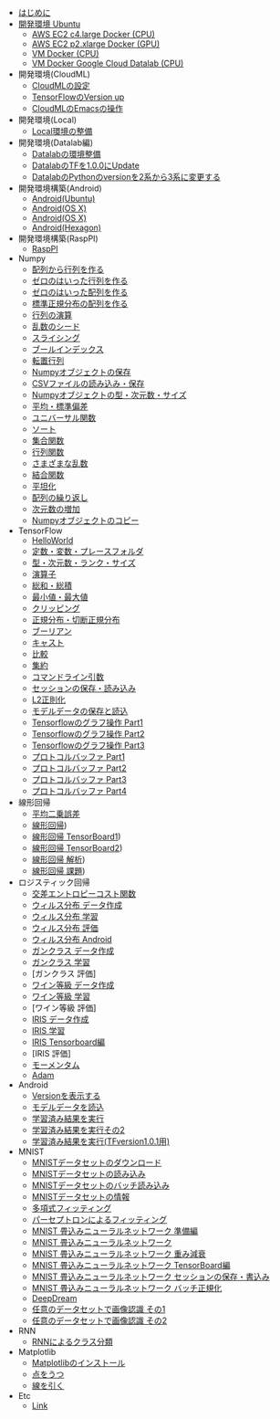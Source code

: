 
* [はじめに](README.md)
* [開発環境 Ubuntu](./develop-ubuntu/README.md)
	* [AWS EC2 c4.large Docker (CPU)](./develop-ubuntu/r1.0.1/aws-ec2-docker-cpu.md)
	* [AWS EC2 p2.xlarge Docker (GPU)](./develop-ubuntu/r1.0.1/aws-ec2-docker-gpu.md)
	* [VM Docker (CPU)](./develop-ubuntu/r1.0.1/vm-docker-cpu.md)
	* [VM Docker Google Cloud Datalab (CPU)](./develop-ubuntu/r1.0.1/vm-docker-datalab-cpu.md)
* 開発環境(CloudML)
	* [CloudMLの設定](cloudml/cloudml.md)
    * [TensorFlowのVersion up](cloudml/versionup.md)
    * [CloudMLのEmacsの操作](cloudml/emacs.md)
* 開発環境(Local)
    * [Local環境の整備](local/local.md)
* 開発環境(Datalab編)
    * [Datalabの環境整備](datalab/datalab.md)
    * [DatalabのTFを1.0.0にUpdate](datalab/datalab_update_tf1.md)  
    * [DatalabのPythonのversionを2系から3系に変更する](datalab/python_update.md)
* 開発環境構築(Android)
    * [Android(Ubuntu)](android/build.md)
    * [Android(OS X)](android/build_osx.md)
    * [Android(OS X)](android/build_osx_bazel.md)
    * [Android(Hexagon)](android/build_hexagon.md)
* 開発環境構築(RaspPI)
    * [RaspPI](raspberryPI/build.md)
* Numpy
    * [配列から行列を作る](numpy/numpy_arrmat.md)
    * [ゼロのはいった行列を作る](numpy/numpy_zerotensor.md)
    * [ゼロのはいった配列を作る](numpy/numpy_zeroarray.md)
    * [標準正規分布の配列を作る](numpy/numpy_randn.md)
    * [行列の演算](https://github.com/FaBoPlatform/TensorFlow/numpy/numpy006.ipynb)
    * [乱数のシード](https://github.com/FaBoPlatform/TensorFlow/numpy/numpy007.md)
    * [スライシング](https://github.com/FaBoPlatform/TensorFlow/numpy/numpy008.ipynb)
    * [ブールインデックス](https://github.com/FaBoPlatform/TensorFlow/numpy/numpy009.ipynb)
    * [転置行列](numpy/numpy010.md)
    * [Numpyオブジェクトの保存](numpy/numpy011.md)
    * [CSVファイルの読み込み・保存](numpy/numpy012.md)
    * [Numpyオブジェクトの型・次元数・サイズ](https://github.com/FaBoPlatform/TensorFlow/numpy/numpy013.ipynb)
    * [平均・標準偏差](https://github.com/FaBoPlatform/TensorFlow/numpy/numpy014.ipynb)
    * [ユニバーサル関数](https://github.com/FaBoPlatform/TensorFlow/numpy/numpy015.ipynb)
    * [ソート](https://github.com/FaBoPlatform/TensorFlow/numpy/numpy_sort.ipynb)
    * [集合関数](https://github.com/FaBoPlatform/TensorFlow/numpy/numpy_set_func.ipynb)
    * [行列関数](https://github.com/FaBoPlatform/TensorFlow/numpy/numpy_matrix_func.ipynb)
    * [さまざまな乱数](https://github.com/FaBoPlatform/TensorFlow/numpy/numpy_random.ipynb)
    * [結合関数](https://github.com/FaBoPlatform/TensorFlow/numpy/numpy_concat.ipynb)
    * [平坦化](numpy/numpy_flatten.md)
    * [配列の繰り返し](https://github.com/FaBoPlatform/TensorFlow/numpy/numpy_repeat.ipynb)
    * [次元数の増加](numpy/numpy_newaxis.md)
    * [Numpyオブジェクトのコピー](numpy/numpy_copy.md)
* TensorFlow
    * [HelloWorld](model_basic/tensorflow_hello.md)
    * [定数・変数・プレースフォルダ](model_basic/tensorflow_placeholder.md)
    * [型・次元数・ランク・サイズ](model_basic/tensorflow_type.md)
    * [演算子](model_basic/tensorflow_operator.md)
    * [総和・総積](model_basic/tensorflow_sum.md)
    * [最小値・最大値](model_basic/tensorflow_argmin.md)
    * [クリッピング](model_basic/tensorflow_clip_by_value.md)
    * [正規分布・切断正規分布](model_basic/tensorflow_normal.md)
    * [ブーリアン](model_basic/tensorflow_boolean.md)
    * [キャスト](model_basic/tensorflow_cast.md)
    * [比較](model_basic/tensorflow_comparison.md)
    * [集約](model_basic/tensorflow_pack.md)
    * [コマンドライン引数](model_basic/tensorflow_flags.md)
    * [セッションの保存・読み込み](model_basic/tensorflow_session.md)
    * [L2正則化](model_basic/tensorflow_l2_norm.md)
    * [モデルデータの保存と読込](model_basic/tensorflow_model.md)
    * [Tensorflowのグラフ操作 Part1](building_graph/tensorflow_graph_part1.md)
    * [Tensorflowのグラフ操作 Part2](building_graph/tensorflow_graph_part2.md)
    * [Tensorflowのグラフ操作 Part3](building_graph/tensorflow_graph_part3.md)
    * [プロトコルバッファ Part1](building_graph/tensorflow_protocol_buffers_part1.md)
    * [プロトコルバッファ Part2](building_graph/tensorflow_protocol_buffers_part2.md)
    * [プロトコルバッファ Part3](building_graph/tensorflow_protocol_buffers_part3.md)
    * [プロトコルバッファ Part4](building_graph/tensorflow_protocol_buffers_part4.md)
* 線形回帰
    * [平均二乗誤差](model_linear/tensorflow_mse.md)
    * [線形回帰](model_linear/tensorflow_linear01.md))
    * [線形回帰 TensorBoard1](model_linear/tensorflow_linear02.md))
    * [線形回帰 TensorBoard2](model_linear/tensorflow_linear03.md))
    * [線形回帰 解析](model_linear/tensorflow_linear04.md))
    * [線形回帰 課題](model_linear/tensorflow_linear05.md))
* ロジスティック回帰
    * [交差エントロピーコスト関数](model_logstic/tensorflow_cross_entropy.md)
    * [ウィルス分布 データ作成](model_logstic/tensorflow_logistic_virus01.md)
    * [ウィルス分布 学習](model_logstic/tensorflow_logistic_virus02.md)
    * [ウィルス分布 評価](model_logstic/tensorflow_logistic_virus03.md)
    * [ウィルス分布 Android](model_logstic/tensorflow_logistic_virus_anroid.md)
    * [ガンクラス データ作成](model_logstic/tensorflow_logistic_cancer01.md)
    * [ガンクラス 学習](model_logstic/tensorflow_logistic_cancer02.md)
    * [ガンクラス 評価]
    * [ワイン等級 データ作成](model_logstic/tensorflow_logistic_wine01.md)
    * [ワイン等級 学習](model_logstic/tensorflow_logistic_wine02.md)
    * [ワイン等級 評価]
    * [IRIS データ作成](model_logstic/tensorflow_three_classification_first.md)
    * [IRIS 学習](model_logstic/tensorflow_three_classification_last.md)
    * [IRIS Tensorboard編](model_logstic/tensorflow_three_classification_tensorboard.md)
    * [IRIS 評価]
    * [モーメンタム](model_logstic/tensorflow_iris_momentum.md)
    * [Adam](model_logstic/tensorflow_iris_adam.md)
* Android
    * [Versionを表示する](android/version.md)
    * [モデルデータを読込](android/load_model.md)
    * [学習済み結果を実行](android/run.md)
    * [学習済み結果を実行その2](android/load_model2.md)
    * [学習済み結果を実行(TFversion1.0.1用)](android/load_model3.md)
* MNIST
    * [MNISTデータセットのダウンロード](model_mnist/tensorflow_mnist_download.md)
    * [MNISTデータセットの読み込み](model_mnist/tensorflow_mnist_load.md)
    * [MNISTデータセットのバッチ読み込み](model_mnist/tensorflow_mnist_batch.md)
    * [MNISTデータセットの情報](model_mnist/tensorflow_mnist_info.md)
    * [多項式フィッティング](model_mnist/tensorflow_fitting.md)
    * [パーセプトロンによるフィッティング](model_mnist/tensorflow_perceptron_fitting.md)
    * [MNIST 畳込みニューラルネットワーク 準備編](model_mnist/tensorflow_cnn_mnist_01.md)
    * [MNIST 畳込みニューラルネットワーク](model_mnist/tensorflow_cnn_mnist_02.md)
    * [MNIST 畳込みニューラルネットワーク 重み減衰](model_mnist/tensorflow_cnn_mnist_03.md)
    * [MNIST 畳込みニューラルネットワーク TensorBoard編](model_mnist/tensorflow_cnn_mnist_04.md)
    * [MNIST 畳込みニューラルネットワーク セッションの保存・書込み](model_mnist/tensorflow_cnn_mnist_05.md)
    * [MNIST 畳込みニューラルネットワーク バッチ正規化](model_mnist/tensorflow_cnn_mnist_06.md)
    * [DeepDream](model_mnist/tensorflow_deep_dream.md)
    * [任意のデータセットで画像認識 その1](model_mnist/createDataset.md)
    * [任意のデータセットで画像認識 その2](model_mnist/Learning_myDataset.md)
* RNN
    * [RNNによるクラス分類](model_sequence/rnn_basic.md)
* Matplotlib
    * [Matplotlibのインストール](matplotlib/matplotlib.md)
    * [点をうつ](matplotlib/matplotlib_point.md)
    * [線を引く](matplotlib/matplotlib_line.md)
* Etc
    * [Link](link/link.md)
